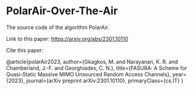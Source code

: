# PolarAir-Over-The-Air

The source code of the algorithm PolarAir. 


Link to this paper: https://arxiv.org/abs/2301.10110

Cite this paper: 

@article{polarAir2023,
  author={Gkagkos, M. and Narayanan, K. R. and Chamberland, J.-F. and Georghiades, C. N.},
  title={FASURA: A Scheme for Quasi-Static Massive MIMO Unsourced Random Access Channels}, 
  year={2023},
  journal={arXiv preprint arXiv:2301.10110},
  primaryClass={cs.IT}
}
  
